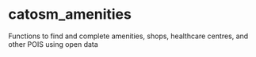# catosm_amenities
Functions to find and complete amenities, shops, healthcare centres, and other POIS using open data
